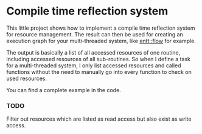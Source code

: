 # Compile time reflection system

This little project shows how to implement a compile time reflection system for resource management.
The result can then be used for creating an execution graph for your multi-threaded system, 
like [entt::flow](https://github.com/skypjack/entt/wiki/Crash-Course:-graph#flow-builder) for example.


The output is basically a list of all accessed resources of one routine,
including accessed resources of all sub-routines.
So when I define a task for a multi-threaded system, I only list accessed
resources and called functions without the need to manually go into every
function to check on used resources.

You can find a complete example in the code.

### TODO
Filter out resources which are listed as read access but also exist as write access.
